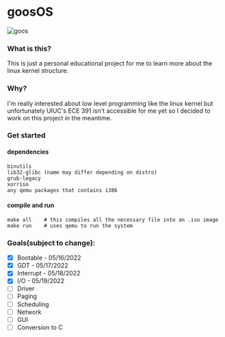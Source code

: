 # goosOS
![goos](https://c.tenor.com/HpQzsDBu5QwAAAAC/goose-honk.gif)

### What is this?
This is just a personal educational project for me to learn more about the linux kernel structure.

### Why?
I'm really interested about low level programming like the linux kernel but unfortunately UIUC's ECE 391 isn't accessible for me yet so I decided to work on this project in the meantime.

### Get started
#### dependencies
```
binutils
lib32-glibc (name may differ depending on distro)
grub-legacy
xorriso
any qemu packages that contains i386
```
#### compile and run
```
make all    # this compiles all the necessary file into an .iso image
make run    # uses qemu to run the system
```

### Goals(subject to change):
- [x] Bootable - 05/16/2022
- [x] GDT - 05/17/2022
- [x] Interrupt - 05/18/2022
- [x] I/O - 05/19/2022
- [ ] Driver
- [ ] Paging
- [ ] Scheduling
- [ ] Network
- [ ] GUI
- [ ] Conversion to C